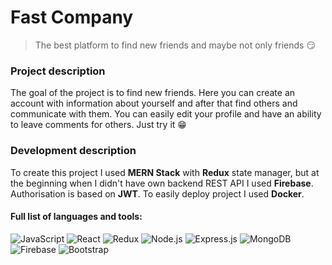 # Fast Company

> The best platform to find new friends and maybe not only friends 😏

### Project description

The goal of the project is to find new friends. Here you can create an account with information about yourself and after that find others and communicate with them. You can easily edit your profile and have an ability to leave comments for others. Just try it 😁

### Development description

To create this project I used **MERN Stack** with **Redux** state manager, but at the beginning when I didn't have own backend REST API I used **Firebase**. Authorisation is based on **JWT**. To easily deploy project I used **Docker**.

#### Full list of languages and tools:

![JavaScript](https://img.shields.io/badge/JavaScript-F7DF1E?style=for-the-badge&logo=javascript&logoColor=black)
![React](https://img.shields.io/badge/React-20232A?style=for-the-badge&logo=react&logoColor=61DAFB)
![Redux](https://img.shields.io/badge/Redux-593D88?style=for-the-badge&logo=redux&logoColor=white)
![Node.js](https://img.shields.io/badge/Node.js-43853D?style=for-the-badge&logo=node.js&logoColor=white)
![Express.js](https://img.shields.io/badge/Express.js-404D59?style=for-the-badge&logo=express&logoColor=white)
![MongoDB](https://img.shields.io/badge/MongoDB-4EA94B?style=for-the-badge&logo=mongodb&logoColor=white)
![Firebase](https://img.shields.io/badge/Firebase-FFCB2B?style=for-the-badge&logo=firebase&logoColor=333333)
![Bootstrap](https://img.shields.io/badge/Bootstrap-563D7C?style=for-the-badge&logo=bootstrap&logoColor=white)
